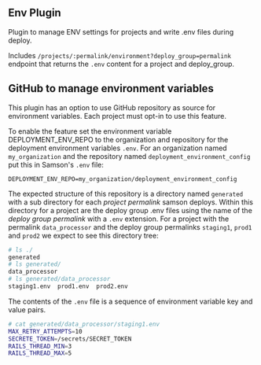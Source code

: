 ## Env Plugin
Plugin to manage ENV settings for projects and write .env files during deploy.

Includes `/projects/:permalink/environment?deploy_group=permalink` endpoint that returns the `.env` content
for a project and deploy_group.

## GitHub to manage environment variables
This plugin has an option to use GitHub repository as source for environment variables. Each project must opt-in to 
use this feature.

To enable the feature set the environment variable DEPLOYMENT_ENV_REPO to the organization 
and repository for the deployment environment variables `.env`.  For an
organization named `my_organization` and the repository named `deployment_environment_config` put this in Samson's 
`.env` file:

`DEPLOYMENT_ENV_REPO=my_organization/deployment_environment_config`

The expected structure of this repository is a directory named `generated` with a sub directory for each 
_project permalink_ samson deploys.  Within this directory for a project are the deploy group .env files using the name
of the _deploy group permalink_ with a `.env` extension.  For a project with the permalink `data_processor` and 
the deploy group permalinks `staging1`, `prod1` and `prod2` we expect to see this directory tree:
```bash
# ls ./
generated
# ls generated/
data_processor
# ls generated/data_processor
staging1.env  prod1.env  prod2.env
```
The contents of the `.env` file is a sequence of environment variable key and value pairs.
```bash
# cat generated/data_processor/staging1.env
MAX_RETRY_ATTEMPTS=10
SECRETE_TOKEN=/secrets/SECRET_TOKEN
RAILS_THREAD_MIN=3
RAILS_THREAD_MAX=5 
```
    